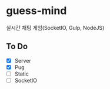 # guess-mind
실시간 채팅 게임(SocketIO, Gulp, NodeJS)

## To Do
 - [x] Server
 - [x] Pug
 - [ ] Static
 - [ ] SocketIO